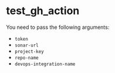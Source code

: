# test_gh_action

You need to pass the following arguments:
- `token`
- `sonar-url`
- `project-key`
- `repo-name`
- `devops-integration-name`

